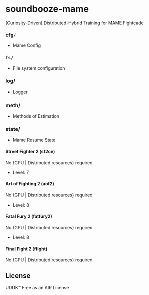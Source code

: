 # soundbooze-mame

(Curiosity-Driven) Distributed-Hybrid Training for MAME Fightcade

### `cfg/`

- Mame Config

### `fs/`

- File system configuration

### log/

- Logger

### meth/

- Methods of Estimation

### state/ 

- Mame Resume State

#### Street Fighter 2 (sf2ce)

No {GPU | Distributed resources} required

- Level: 7

#### Art of Fighting 2 (aof2)

No {GPU | Distributed resources} required

- Level: 8

#### Fatal Fury 2 (fatfury2)

No {GPU | Distributed resources} required

- Level: 8

#### Final Fight 2 (ffight)

No {GPU | Distributed resources} required

## License

UDUK™ Free as an AIR License
